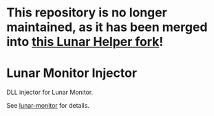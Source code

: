 # This repository is no longer maintained, as it has been merged into [this Lunar Helper fork](https://github.com/Underrout/LunarHelper)!


# Lunar Monitor Injector

DLL injector for Lunar Monitor.

See [lunar-monitor](https://github.com/Underrout/lunar-monitor) for details.
